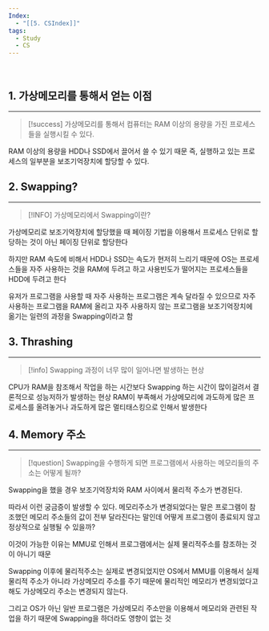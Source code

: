 ```yaml
---
Index:
  - "[[5. CSIndex]]"
tags:
  - Study
  - CS
---
```

   
## 1. 가상메모리를 통해서 얻는 이점
---
> [!success] 가상메모리를 통해서 컴퓨터는 RAM 이상의 용량을 가진 프로세스들을 실행시킬 수 있다.

RAM 이상의 용량을 HDD나 SSD에서 끌어서 쓸 수 있기 때문
즉, 실행하고 있는 프로세스의 일부분을 보조기억장치에 할당할 수 있다.
   
   
## 2. Swapping?
---
> [!INFO] 가상메모리에서 Swapping이란?

가상메모리로 보조기억장치에 할당했을 때 페이징 기법을 이용해서 프로세스 단위로 할당하는 것이 아닌 페이징 단위로 할당한다

하지만 RAM 속도에 비해서 HDD나 SSD는 속도가 현저히 느리기 때문에
OS는 프로세스들을 자주 사용하는 것을 RAM에 두려고 하고 사용빈도가 떨어지는 프로세스들을 HDD에 두려고 한다

유저가 프로그램을 사용할 때 자주 사용하는 프로그램은 계속 달라질 수 있으므로
자주 사용하는 프로그램을 RAM에 올리고 자주 사용하지 않는 프로그램을 보조기억장치에 옮기는 일련의 과정을 Swapping이라고 함
   
   
## 3. Thrashing
---
> [!info] Swapping 과정이 너무 많이 일어나면 발생하는 현상

CPU가 RAM을 참조해서 작업을 하는 시간보다 Swapping 하는 시간이 많이걸려서 결론적으로 성능저하가 발생하는 현상
RAM이 부족해서 가상메모리에 과도하게 많은 프로세스를 올려놓거나 과도하게 많은 멀티태스킹으로 인해서 발생한다
   
   
## 4. Memory 주소
---
> [!question] Swapping을 수행하게 되면 프로그램에서 사용하는 메모리들의 주소는 어떻게 될까?

Swapping을 했을 경우 보조기억장치와 RAM 사이에서 물리적 주소가 변경된다.

따라서 이런 궁금증이 발생할 수 있다.
메모리주소가 변경되었다는 말은 프로그램이 참조했던 메모리 주소들의 값이 전부 달라진다는 말인데 어떻게 프로그램이 종료되지 않고 정상적으로 실행될 수 있을까?

이것이 가능한 이유는 MMU로 인해서 프로그램에서는 실제 물리적주소를 참조하는 것이 아니기 때문

Swapping 이후에 물리적주소는 실제로 변경되었지만
OS에서 MMU를 이용해서 실제 물리적 주소가 아니라 가상메모리 주소를 주기 때문에 
물리적인 메모리가 변경되었다고 해도 가상메모리 주소는 변경되지 않는다.

그리고 OS가 아닌 일반 프로그램은 가상메모리 주소만을 이용해서 메모리와 관련된 작업을 하기 때문에 Swapping을 하더라도 영향이 없는 것



